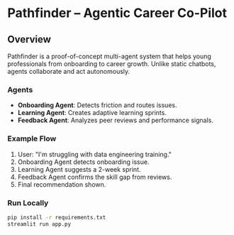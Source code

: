 # Pathfinder – Agentic Career Co-Pilot

## Overview
Pathfinder is a proof-of-concept multi-agent system that helps young professionals
from onboarding to career growth. Unlike static chatbots, agents collaborate
and act autonomously.

### Agents
- **Onboarding Agent**: Detects friction and routes issues.
- **Learning Agent**: Creates adaptive learning sprints.
- **Feedback Agent**: Analyzes peer reviews and performance signals.

### Example Flow
1. User: "I'm struggling with data engineering training."
2. Onboarding Agent detects onboarding issue.
3. Learning Agent suggests a 2-week sprint.
4. Feedback Agent confirms the skill gap from reviews.
5. Final recommendation shown.

### Run Locally
```bash
pip install -r requirements.txt
streamlit run app.py
